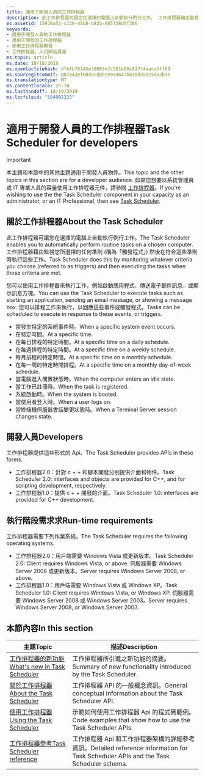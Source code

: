 ```yaml
---
title: 適用于開發人員的工作排程器
description: 此工作排程器可讓您在選擇的電腦上自動執行例行工作。 工作排程器藉由監視您所選擇的任何準則 (稱為「觸發程式」) 然後在符合這些準則時執行這些工作。
ms.assetid: 15970a51-c139-48b8-b82b-605728d0f386
keywords:
- 適用于開發人員的工作排程器
- 適用于開發的工作排程器
- 使用工作排程器開發
- 工作排程器，入口網站頁面
ms.topic: article
ms.date: 10/18/2019
ms.openlocfilehash: dfbfb76145e38003e7c501b98c817f4aaca3ff09
ms.sourcegitcommit: 087843ef08ddcd8bce9ed647b610035925da2b3e
ms.translationtype: MT
ms.contentlocale: zh-TW
ms.lasthandoff: 10/19/2019
ms.locfileid: "104092325"
---
```

# <a name="task-scheduler-for-developers"></a><span data-ttu-id="a0d73-108">適用于開發人員的工作排程器</span><span class="sxs-lookup"><span data-stu-id="a0d73-108">Task Scheduler for developers</span></span>

> [!IMPORTANT]
> <span data-ttu-id="a0d73-109">本主題和本節中的其他主題適用于開發人員物件。</span><span class="sxs-lookup"><span data-stu-id="a0d73-109">This topic and the other topics in this section are for a developer audience.</span></span> <span data-ttu-id="a0d73-110">如果您想要以系統管理員或 IT 專業人員的容量使用工作排程器元件，請參閱 [工作排程器](/dynamics365/business-central/dev-itpro/developer/devenv-task-scheduler)。</span><span class="sxs-lookup"><span data-stu-id="a0d73-110">If you're wishing to use the the Task Scheduler component in your capacity as an administrator, or an IT Professional, then see [Task Scheduler](/dynamics365/business-central/dev-itpro/developer/devenv-task-scheduler).</span></span>

## <a name="about-the-task-scheduler"></a><span data-ttu-id="a0d73-111">關於工作排程器</span><span class="sxs-lookup"><span data-stu-id="a0d73-111">About the Task Scheduler</span></span>

<span data-ttu-id="a0d73-112">此工作排程器可讓您在選擇的電腦上自動執行例行工作。</span><span class="sxs-lookup"><span data-stu-id="a0d73-112">The Task Scheduler enables you to automatically perform routine tasks on a chosen computer.</span></span> <span data-ttu-id="a0d73-113">工作排程器藉由監視您所選擇的任何準則 (稱為「觸發程式」) 然後在符合這些準則時執行這些工作。</span><span class="sxs-lookup"><span data-stu-id="a0d73-113">Task Scheduler does this by monitoring whatever criteria you choose (referred to as triggers) and then executing the tasks when those criteria are met.</span></span>

<span data-ttu-id="a0d73-114">您可以使用工作排程器來執行工作，例如啟動應用程式、傳送電子郵件訊息，或顯示訊息方塊。</span><span class="sxs-lookup"><span data-stu-id="a0d73-114">You can use the Task Scheduler to execute tasks such as starting an application, sending an email message, or showing a message box.</span></span> <span data-ttu-id="a0d73-115">您可以排程工作來執行，以回應這些事件或觸發程式。</span><span class="sxs-lookup"><span data-stu-id="a0d73-115">Tasks can be scheduled to execute in response to these events, or triggers.</span></span> 

- <span data-ttu-id="a0d73-116">當發生特定的系統事件時。</span><span class="sxs-lookup"><span data-stu-id="a0d73-116">When a specific system event occurs.</span></span>
- <span data-ttu-id="a0d73-117">在特定時間。</span><span class="sxs-lookup"><span data-stu-id="a0d73-117">At a specific time.</span></span>
- <span data-ttu-id="a0d73-118">在每日排程的特定時間。</span><span class="sxs-lookup"><span data-stu-id="a0d73-118">At a specific time on a daily schedule.</span></span>
- <span data-ttu-id="a0d73-119">在每週排程的特定時間。</span><span class="sxs-lookup"><span data-stu-id="a0d73-119">At a specific time on a weekly schedule.</span></span>
- <span data-ttu-id="a0d73-120">每月排程的特定時間。</span><span class="sxs-lookup"><span data-stu-id="a0d73-120">At a specific time on a monthly schedule.</span></span>
- <span data-ttu-id="a0d73-121">在每一周的特定時間排程。</span><span class="sxs-lookup"><span data-stu-id="a0d73-121">At a specific time on a monthly day-of-week schedule.</span></span>
- <span data-ttu-id="a0d73-122">當電腦進入閒置狀態時。</span><span class="sxs-lookup"><span data-stu-id="a0d73-122">When the computer enters an idle state.</span></span>
- <span data-ttu-id="a0d73-123">當工作已註冊時。</span><span class="sxs-lookup"><span data-stu-id="a0d73-123">When the task is registered.</span></span>
- <span data-ttu-id="a0d73-124">系統啟動時。</span><span class="sxs-lookup"><span data-stu-id="a0d73-124">When the system is booted.</span></span>
- <span data-ttu-id="a0d73-125">當使用者登入時。</span><span class="sxs-lookup"><span data-stu-id="a0d73-125">When a user logs on.</span></span>
- <span data-ttu-id="a0d73-126">當終端機伺服器會話變更狀態時。</span><span class="sxs-lookup"><span data-stu-id="a0d73-126">When a Terminal Server session changes state.</span></span>

## <a name="developers"></a><span data-ttu-id="a0d73-127">開發人員</span><span class="sxs-lookup"><span data-stu-id="a0d73-127">Developers</span></span>

<span data-ttu-id="a0d73-128">工作排程器提供這些形式的 Api。</span><span class="sxs-lookup"><span data-stu-id="a0d73-128">The Task Scheduler provides APIs in these forms.</span></span>

- <span data-ttu-id="a0d73-129">工作排程器2.0：針對 c + + 和腳本開發分別提供介面和物件。</span><span class="sxs-lookup"><span data-stu-id="a0d73-129">Task Scheduler 2.0: interfaces and objects are provided for C++, and for scripting development, respectively.</span></span>
- <span data-ttu-id="a0d73-130">工作排程器1.0：提供 c + + 開發的介面。</span><span class="sxs-lookup"><span data-stu-id="a0d73-130">Task Scheduler 1.0: interfaces are provided for C++ development.</span></span>

## <a name="run-time-requirements"></a><span data-ttu-id="a0d73-131">執行階段需求求</span><span class="sxs-lookup"><span data-stu-id="a0d73-131">Run-time requirements</span></span>

<span data-ttu-id="a0d73-132">工作排程器需要下列作業系統。</span><span class="sxs-lookup"><span data-stu-id="a0d73-132">The Task Scheduler requires the following operating systems.</span></span>

- <span data-ttu-id="a0d73-133">工作排程器2.0：用戶端需要 Windows Vista 或更新版本。</span><span class="sxs-lookup"><span data-stu-id="a0d73-133">Task Scheduler 2.0: Client requires Windows Vista, or above.</span></span> <span data-ttu-id="a0d73-134">伺服器需要 Windows Server 2008 或更新版本。</span><span class="sxs-lookup"><span data-stu-id="a0d73-134">Server requires Windows Server 2008, or above.</span></span>
- <span data-ttu-id="a0d73-135">工作排程器1.0：用戶端需要 Windows Vista 或 Windows XP。</span><span class="sxs-lookup"><span data-stu-id="a0d73-135">Task Scheduler 1.0: Client requires Windows Vista, or Windows XP.</span></span> <span data-ttu-id="a0d73-136">伺服器需要 Windows Server 2008 或 Windows Server 2003。</span><span class="sxs-lookup"><span data-stu-id="a0d73-136">Server requires Windows Server 2008, or Windows Server 2003.</span></span>

## <a name="in-this-section"></a><span data-ttu-id="a0d73-137">本節內容</span><span class="sxs-lookup"><span data-stu-id="a0d73-137">In this section</span></span>

| <span data-ttu-id="a0d73-138">主題</span><span class="sxs-lookup"><span data-stu-id="a0d73-138">Topic</span></span> | <span data-ttu-id="a0d73-139">描述</span><span class="sxs-lookup"><span data-stu-id="a0d73-139">Description</span></span> |
|-|-|
| [<span data-ttu-id="a0d73-140">工作排程器的新功能</span><span class="sxs-lookup"><span data-stu-id="a0d73-140">What's new in Task Scheduler</span></span>](what-s-new-in-task-scheduler.md) | <span data-ttu-id="a0d73-141">工作排程器所引進之新功能的摘要。</span><span class="sxs-lookup"><span data-stu-id="a0d73-141">Summary of new functionality introduced by the Task Scheduler.</span></span> |
| [<span data-ttu-id="a0d73-142">關於工作排程器</span><span class="sxs-lookup"><span data-stu-id="a0d73-142">About the Task Scheduler</span></span>](about-the-task-scheduler.md) | <span data-ttu-id="a0d73-143">工作排程器 API 的一般概念資訊。</span><span class="sxs-lookup"><span data-stu-id="a0d73-143">General conceptual information about the Task Scheduler API.</span></span> |
| [<span data-ttu-id="a0d73-144">使用工作排程器</span><span class="sxs-lookup"><span data-stu-id="a0d73-144">Using the Task Scheduler</span></span>](using-the-task-scheduler.md) | <span data-ttu-id="a0d73-145">示範如何使用工作排程器 Api 的程式碼範例。</span><span class="sxs-lookup"><span data-stu-id="a0d73-145">Code examples that show how to use the Task Scheduler APIs.</span></span> |
| [<span data-ttu-id="a0d73-146">工作排程器參考</span><span class="sxs-lookup"><span data-stu-id="a0d73-146">Task Scheduler reference</span></span>](task-scheduler-reference.md) | <span data-ttu-id="a0d73-147">工作排程器 Api 和工作排程器架構的詳細參考資訊。</span><span class="sxs-lookup"><span data-stu-id="a0d73-147">Detailed reference information for Task Scheduler APIs and the Task Scheduler schema.</span></span> |